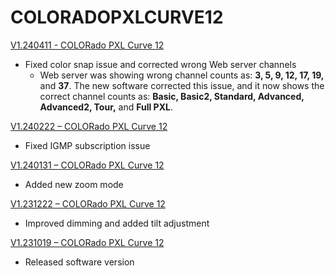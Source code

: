 # COLORADOPXLCURVE12

[V1.240411 - COLORado PXL Curve 12](https://github.com/Chauvet-Pro/COLORADOPXLCURVE12/blob/0c1a982447efde5e25913eddb22d2e283ce5b79f/firmware/V1.240411.zip)
- Fixed color snap issue and corrected wrong Web server channels
     * Web server was showing wrong channel counts as: **3, 5, 9, 12, 17, 19,** and **37**.  The new  software corrected this issue, and it now shows the correct channel counts as: **Basic, Basic2, Standard, Advanced, Advanced2, Tour,** and **Full PXL**.

[V1.240222 – COLORado PXL Curve 12](https://github.com/Chauvet-Pro/COLORADOPXLCURVE12/blob/1a3d1764795c843def4e53d80e5e310c747bd709/firmware/V1.240222.zip)
-	Fixed IGMP subscription issue

[V1.240131 – COLORado PXL Curve 12](https://github.com/Chauvet-Pro/COLORADOPXLCURVE12/blob/1a3d1764795c843def4e53d80e5e310c747bd709/firmware/V1.240131.zip)
-	Added new zoom mode

[V1.231222 – COLORado PXL Curve 12](https://github.com/Chauvet-Pro/COLORADOPXLCURVE12/blob/1a3d1764795c843def4e53d80e5e310c747bd709/firmware/V1.231222.zip)
-	Improved dimming and added tilt adjustment

[V1.231019 – COLORado PXL Curve 12](https://github.com/Chauvet-Pro/COLORADOPXLCURVE12/blob/1a3d1764795c843def4e53d80e5e310c747bd709/firmware/V1.231019.zip)
-	Released software version

